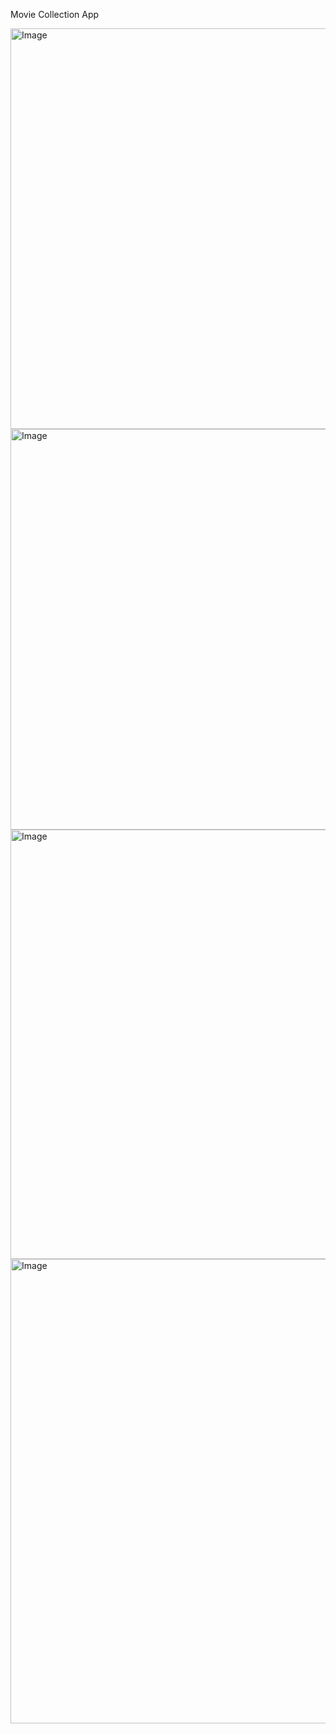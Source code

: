 Movie Collection App 

<img width="1366" height="641" alt="Image" src="https://github.com/user-attachments/assets/b4b47def-8e6e-4a77-9e91-126744b96f61" />
<img width="1366" height="641" alt="Image" src="https://github.com/user-attachments/assets/be2164c2-1492-4d0e-bb30-8aa1dd769807" />
<img width="1366" height="687" alt="Image" src="https://github.com/user-attachments/assets/4b168fab-caf1-447b-8fb9-8ffbc4d8e9c7" />
<img width="1366" height="743" alt="Image" src="https://github.com/user-attachments/assets/c1aa56a5-abc6-45d5-8470-0a417113c2f3" />


